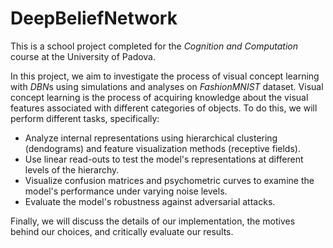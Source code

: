 # DeepBeliefNetwork

This is a school project completed for the *Cognition and Computation* course at the University of Padova.

In this project, we aim to investigate the process of visual concept learning with *DBN*s using simulations and analyses on *FashionMNIST* dataset. Visual concept learning is the process of acquiring knowledge about the visual features associated with different categories of objects. To do this, we will perform different tasks, specifically:

*   Analyze internal representations using hierarchical clustering (dendograms) and feature visualization methods (receptive fields). 
*   Use linear read-outs to test the model's representations at different levels of the hierarchy.
*   Visualize confusion matrices and psychometric curves to examine the model's performance under varying noise levels.
*   Evaluate the model's robustness against adversarial attacks.

Finally, we will discuss the details of our implementation, the motives behind our choices, and critically evaluate our results.
